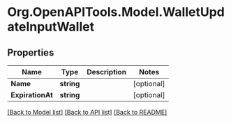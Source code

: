 
# Org.OpenAPITools.Model.WalletUpdateInputWallet

## Properties

Name | Type | Description | Notes
------------ | ------------- | ------------- | -------------
**Name** | **string** |  | [optional] 
**ExpirationAt** | **string** |  | [optional] 

[[Back to Model list]](../README.md#documentation-for-models)
[[Back to API list]](../README.md#documentation-for-api-endpoints)
[[Back to README]](../README.md)

